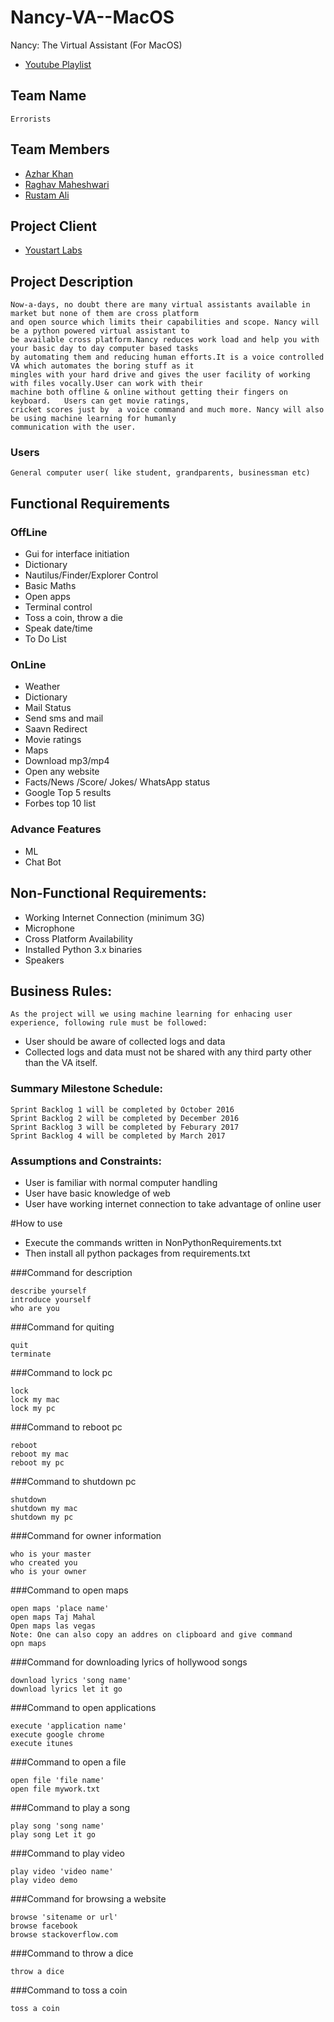 # Nancy-VA--MacOS
Nancy: The Virtual Assistant (For MacOS)
* [Youtube Playlist](https://www.youtube.com/watch?v=a3FKjVu_iCg&list=PLgye9ZR9-GhhKttmlMajOvYIXtHs-__Xq)

## Team Name
```
Errorists
```
## Team Members
* [Azhar Khan](https://github.com/azharhappy)
* [Raghav Maheshwari](https://github.com/imnobody0396)
* [Rustam Ali](https://github.com/Rustamjadara)

## Project Client
* [Youstart Labs](http://youstartlabs.in)

## Project Description
```
Now-a-days, no doubt there are many virtual assistants available in market but none of them are cross platform 
and open source which limits their capabilities and scope. Nancy will be a python powered virtual assistant to 
be available cross platform.Nancy reduces work load and help you with your basic day to day computer based tasks 
by automating them and reducing human efforts.It is a voice controlled VA which automates the boring stuff as it
mingles with your hard drive and gives the user facility of working with files vocally.User can work with their 
machine both offline & online without getting their fingers on keyboard.   Users can get movie ratings, 
cricket scores just by  a voice command and much more. Nancy will also be using machine learning for humanly
communication with the user.
```

### Users
```
General computer user( like student, grandparents, businessman etc)
```
## Functional Requirements 

### OffLine
* Gui for interface initiation
* Dictionary 
* Nautilus/Finder/Explorer Control
* Basic Maths
* Open apps
* Terminal control
* Toss a coin, throw a die
* Speak date/time
* To Do List

### OnLine
* Weather
* Dictionary
* Mail Status
* Send sms and mail
* Saavn Redirect
* Movie ratings
* Maps
* Download mp3/mp4
* Open any website
* Facts/News /Score/ Jokes/ WhatsApp status
* Google Top 5 results
* Forbes top 10 list

### Advance Features
* ML
* Chat Bot

## Non-Functional Requirements: 
* Working Internet Connection (minimum 3G)
* Microphone
* Cross Platform Availability
* Installed Python 3.x binaries
* Speakers 

## Business Rules:  
```
As the project will we using machine learning for enhacing user experience, following rule must be followed:
```
* User should be aware of collected logs and data
* Collected logs and data must not be shared with any third party other than the VA itself.

### Summary Milestone Schedule:
```
Sprint Backlog 1 will be completed by October 2016
Sprint Backlog 2 will be completed by December 2016
Sprint Backlog 3 will be completed by Feburary 2017
Sprint Backlog 4 will be completed by March 2017
```

### Assumptions and Constraints:
* User is familiar with normal computer handling
* User have basic knowledge of web
* User have working internet connection to take advantage of online user

#How to use
* Execute the commands written in NonPythonRequirements.txt
* Then install all python packages from requirements.txt

###Command for description
```
describe yourself
introduce yourself
who are you
```
###Command for quiting
```
quit
terminate
```
###Command to lock pc
```
lock
lock my mac
lock my pc
```
###Command to reboot pc
```
reboot
reboot my mac
reboot my pc
```
###Command to shutdown pc
```
shutdown
shutdown my mac
shutdown my pc
```
###Command for owner information
```
who is your master
who created you
who is your owner
```
###Command to open maps
```
open maps 'place name'
open maps Taj Mahal
Open maps las vegas
Note: One can also copy an addres on clipboard and give command
opn maps
```
###Command for downloading lyrics of hollywood songs
```
download lyrics 'song name'
download lyrics let it go
```
###Command to open applications
```
execute 'application name'
execute google chrome
execute itunes
```
###Command to open a file
```
open file 'file name'
open file mywork.txt
```
###Command to play a song
```
play song 'song name'
play song Let it go
```
###Command to play video
```
play video 'video name'
play video demo
```
###Command for browsing a website
```
browse 'sitename or url'
browse facebook
browse stackoverflow.com
```
###Command to throw a dice
```
throw a dice
```
###Command to toss a coin
```
toss a coin
```